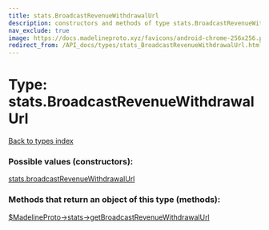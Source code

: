 ```yaml
---
title: stats.BroadcastRevenueWithdrawalUrl
description: constructors and methods of type stats.BroadcastRevenueWithdrawalUrl
nav_exclude: true
image: https://docs.madelineproto.xyz/favicons/android-chrome-256x256.png
redirect_from: /API_docs/types/stats_BroadcastRevenueWithdrawalUrl.html
---
```

# Type: stats.BroadcastRevenueWithdrawalUrl
[Back to types index](index.html)



### Possible values (constructors):

[stats.broadcastRevenueWithdrawalUrl](/API_docs/constructors/stats.broadcastRevenueWithdrawalUrl.html)  



### Methods that return an object of this type (methods):

[$MadelineProto->stats->getBroadcastRevenueWithdrawalUrl](/API_docs/methods/stats.getBroadcastRevenueWithdrawalUrl.html)  




